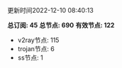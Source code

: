 更新时间2022-12-10 08:40:13

**总订阅: 45**
**总节点: 690**
**有效节点: 122**
- v2ray节点: 115
- trojan节点: 6
- ss节点: 1
